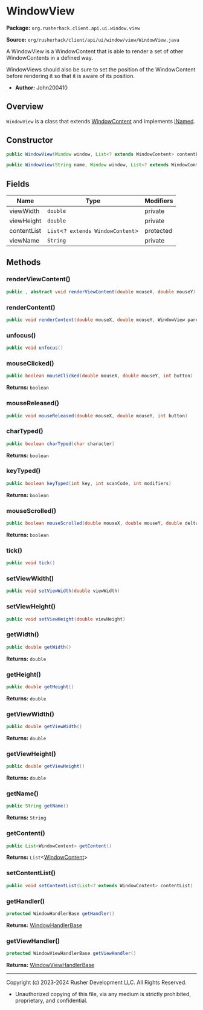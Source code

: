 # WindowView

**Package:** `org.rusherhack.client.api.ui.window.view`

**Source:** `org/rusherhack/client/api/ui/window/view/WindowView.java`

A WindowView is a WindowContent that is able to render a set of other WindowContents in a defined way.



WindowViews should also be sure to set the position of the WindowContent before rendering it so that it is aware of its position.
* **Author:** John200410



## Overview

`WindowView` is a class that extends [WindowContent](WindowContent.md) and implements [INamed](INamed.md).

## Constructor

```java
public WindowView(Window window, List<? extends WindowContent> contentList)
```

```java
public WindowView(String name, Window window, List<? extends WindowContent> contentList)
```

## Fields

| Name | Type | Modifiers |
|------|------|----------|
| viewWidth | `double` | private |
| viewHeight | `double` | private |
| contentList | `List`<`? extends WindowContent`> | protected |
| viewName | `String` | private |


## Methods

### renderViewContent()

```java
public , abstract void renderViewContent(double mouseX, double mouseY)
```

### renderContent()

```java
public void renderContent(double mouseX, double mouseY, WindowView parent)
```

### unfocus()

```java
public void unfocus()
```

### mouseClicked()

```java
public boolean mouseClicked(double mouseX, double mouseY, int button)
```

**Returns:** `boolean`

### mouseReleased()

```java
public void mouseReleased(double mouseX, double mouseY, int button)
```

### charTyped()

```java
public boolean charTyped(char character)
```

**Returns:** `boolean`

### keyTyped()

```java
public boolean keyTyped(int key, int scanCode, int modifiers)
```

**Returns:** `boolean`

### mouseScrolled()

```java
public boolean mouseScrolled(double mouseX, double mouseY, double delta)
```

**Returns:** `boolean`

### tick()

```java
public void tick()
```

### setViewWidth()

```java
public void setViewWidth(double viewWidth)
```

### setViewHeight()

```java
public void setViewHeight(double viewHeight)
```

### getWidth()

```java
public double getWidth()
```

**Returns:** `double`

### getHeight()

```java
public double getHeight()
```

**Returns:** `double`

### getViewWidth()

```java
public double getViewWidth()
```

**Returns:** `double`

### getViewHeight()

```java
public double getViewHeight()
```

**Returns:** `double`

### getName()

```java
public String getName()
```

**Returns:** `String`

### getContent()

```java
public List<WindowContent> getContent()
```

**Returns:** `List`<[WindowContent](WindowContent.md)>

### setContentList()

```java
public void setContentList(List<? extends WindowContent> contentList)
```

### getHandler()

```java
protected WindowHandlerBase getHandler()
```

**Returns:** [WindowHandlerBase](WindowHandlerBase.md)

### getViewHandler()

```java
protected WindowViewHandlerBase getViewHandler()
```

**Returns:** [WindowViewHandlerBase](WindowViewHandlerBase.md)

---

Copyright (c) 2023-2024 Rusher Development LLC. All Rights Reserved.
* Unauthorized copying of this file, via any medium is strictly prohibited, proprietary, and confidential.
